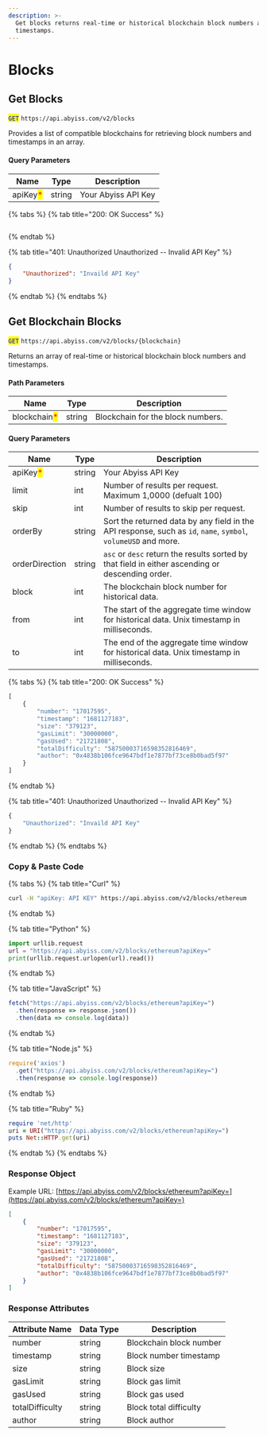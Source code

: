 ```yaml
---
description: >-
  Get blocks returns real-time or historical blockchain block numbers and
  timestamps.
---
```


# Blocks

## Get Blocks

<mark style="color:blue;">`GET`</mark> `https://api.abyiss.com/v2/blocks`

Provides a list of compatible blockchains for retrieving block numbers and timestamps in an array.

#### Query Parameters

| Name                                     | Type   | Description         |
| ---------------------------------------- | ------ | ------------------- |
| apiKey<mark style="color:red;">\*</mark> | string | Your Abyiss API Key |

{% tabs %}
{% tab title="200: OK Success" %}
```json
```
{% endtab %}

{% tab title="401: Unauthorized Unauthorized -- Invalid API Key" %}
```json
{
    "Unauthorized": "Invaild API Key"
}
```
{% endtab %}
{% endtabs %}

## Get Blockchain Blocks

<mark style="color:blue;">`GET`</mark> `https://api.abyiss.com/v2/blocks/{blockchain}`

Returns an array of real-time or historical blockchain block numbers and timestamps.&#x20;

#### Path Parameters

| Name                                         | Type   | Description                       |
| -------------------------------------------- | ------ | --------------------------------- |
| blockchain<mark style="color:red;">\*</mark> | string | Blockchain for the block numbers. |

#### Query Parameters

| Name                                     | Type   | Description                                                                                                    |
| ---------------------------------------- | ------ | -------------------------------------------------------------------------------------------------------------- |
| apiKey<mark style="color:red;">\*</mark> | string | Your Abyiss API Key                                                                                            |
| limit                                    | int    | Number of results per request. Maximum 1,0000 (defualt 100)                                                    |
| skip                                     | int    | Number of results to skip per request.                                                                         |
| orderBy                                  | string | Sort the returned data by any field in the API response, such as `id`, `name`, `symbol`, `volumeUSD` and more. |
| orderDirection                           | string | `asc` or `desc` return the results sorted by that field in either ascending or descending order.               |
| block                                    | int    | The blockchain block number for historical data.                                                               |
| from                                     | int    | The start of the aggregate time window for historical data. Unix timestamp in milliseconds.                    |
| to                                       | int    | The end of the aggregate time window for historical data. Unix timestamp in milliseconds.                      |

{% tabs %}
{% tab title="200: OK Success" %}
```javascript
[
    {
        "number": "17017595",
        "timestamp": "1681127183",
        "size": "379123",
        "gasLimit": "30000000",
        "gasUsed": "21721808",
        "totalDifficulty": "58750003716598352816469",
        "author": "0x4838b106fce9647bdf1e7877bf73ce8b0bad5f97"
    }
]
```
{% endtab %}

{% tab title="401: Unauthorized Unauthorized -- Invalid API Key" %}
```javascript
{
    "Unauthorized": "Invaild API Key"
}
```
{% endtab %}
{% endtabs %}

### **Copy & Paste Code**

{% tabs %}
{% tab title="Curl" %}
```bash
curl -H "apiKey: API KEY" https://api.abyiss.com/v2/blocks/ethereum
```
{% endtab %}

{% tab title="Python" %}
```python
import urllib.request
url = "https://api.abyiss.com/v2/blocks/ethereum?apiKey="
print(urllib.request.urlopen(url).read())
```
{% endtab %}

{% tab title="JavaScript" %}
```javascript
fetch("https://api.abyiss.com/v2/blocks/ethereum?apiKey=")
  .then(response => response.json())
  .then(data => console.log(data))
```
{% endtab %}

{% tab title="Node.js" %}
```javascript
require('axios')
  .get("https://api.abyiss.com/v2/blocks/ethereum?apiKey=")
  .then(response => console.log(response))
```
{% endtab %}

{% tab title="Ruby" %}
```ruby
require 'net/http'
uri = URI("https://api.abyiss.com/v2/blocks/ethereum?apiKey=")
puts Net::HTTP.get(uri)
```
{% endtab %}
{% endtabs %}

### **Response Object**

Example URL: [https://api.abyiss.com/v2/blocks/ethereum?apiKey=](https://api.abyiss.com/v2/blocks/ethereum?apiKey=)

```json
[
    {
        "number": "17017595",
        "timestamp": "1681127183",
        "size": "379123",
        "gasLimit": "30000000",
        "gasUsed": "21721808",
        "totalDifficulty": "58750003716598352816469",
        "author": "0x4838b106fce9647bdf1e7877bf73ce8b0bad5f97"
    }
]
```

### Response Attributes

| Attribute Name  | Data Type | Description             |
| --------------- | --------- | ----------------------- |
| number          | string    | Blockchain block number |
| timestamp       | string    | Block number timestamp  |
| size            | string    | Block size              |
| gasLimit        | string    | Block gas limit         |
| gasUsed         | string    | Block gas used          |
| totalDifficulty | string    | Block total difficulty  |
| author          | string    | Block author            |

